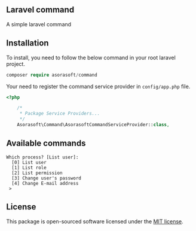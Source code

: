 Laravel command
--------------------------
A simple laravel command

## Installation

To install, you need to follow the below command in your root laravel project.
```php
composer require asorasoft/command
```
Your need to register the command service provider in `config/app.php` file.
```php
<?php

    /*
     * Package Service Providers...
     */
    Asorasoft\Command\AsorasoftCommandServiceProvider::class,
```

## Available commands

```phpregexp
Which process? [List user]:
  [0] List user
  [1] List role
  [2] List permission
  [3] Change user's password
  [4] Change E-mail address
 > 
```

## License

This package is open-sourced software licensed under the [MIT license](https://opensource.org/licenses/MIT).
